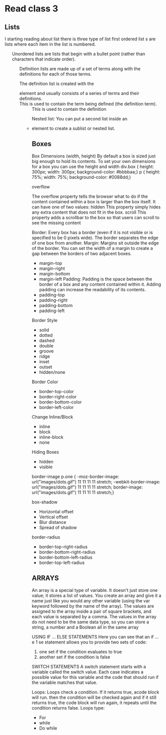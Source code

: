 # Read class 3
## Lists
I starting reading about list there is three type of list 
first ordered list s are lists where each item in the list is
numbered. <ol>
Unordered lists are lists that begin with a bullet point
(rather than characters that indicate order).<ul>
Definition lists are made up of a set of terms along with the
definitions for each of those terms.
<dl>
The definition list is created with
the <dl> element and usually
consists of a series of terms and
their definitions.
<dt>
This is used to contain the term
being defined (the definition
term).
<dd>
This is used to contain the
definition


Nested list:
You can put a second list inside
an <li> element to create a sublist or nested list.

## Boxes
Box Dimensions (width, height) By default a box is sized just big enough to hold its contents.
 To set your own dimensions for a box you can use the height and width
div.box {
height: 300px;
width: 300px;
background-color: #bbbbaa;}
p {
height: 75%;
width: 75%;
background-color: #0088dd;}

overflow

The overflow property tells the
browser what to do if the content
contained within a box is larger
than the box itself. It can have
one of two values:
hidden
This property simply hides any
extra content that does not fit in
the box.
scroll
This property adds a scrollbar to
the box so that users can scroll
to see the missing content

Border: Every box has a border (even if
it is not visible or is specified to
be 0 pixels wide). The border
separates the edge of one box
from another.
 Margin: Margins sit outside the edge
of the border. You can set the
width of a margin to create a
gap between the borders of two
adjacent boxes.
- margin-top
- margin-right
- margin-bottom
- margin-left
Padding: Padding is the space between
the border of a box and any
content contained within it.
Adding padding can increase the
readability of its contents.
- padding-top
- padding-right
- padding-bottom
- padding-left

Border Style
- solid
- dotted
- dashed
- double
- groove
- ridge
- inset
- outset
- hidden/none

Border Color
- border-top-color
- border-right-color
- border-bottom-color
- border-left-color

Change Inline/Block
- inline
- block 
- inline-block
- none

Hiding Boxes
- hidden
- visible

border-image
p.one {
-moz-border-image: url("images/dots.gif")
 11 11 11 11 stretch;
-webkit-border-image: url("images/dots.gif")
 11 11 11 11 stretch;
border-image: url("images/dots.gif")
 11 11 11 11 stretch;}

box-shadow
- Horizontal offset
- Vertical offset
- Blur distance
- Spread of shadow

border-radius
- border-top-right-radius
- border-bottom-right-radius
- border-bottom-left-radius
- border-top-left-radius


## ARRAYS
An array is a special type of variable. It doesn't
just store one value; it stores a list of values. 
You create an array and give it
a name just like you would any
other variable (using the var
keyword followed by the name of
the array).
The values are assigned to the
array inside a pair of square
brackets, and each value is
separated by a comma. The
values in the array do not need
to be the same data type, so you
can store a string, a number and
a Boolean all in the same array

USING IF ... ELSE
STATEMENTS 
Here you can see that an
if ... e 1 se statement allows you
to provide two sets of code:
1. one set if the condition
evaluates to true
2. another set if the condition is
false 

SWITCH STATEMENTS 
A switch statement starts with a
variable called the switch value.
Each case indicates a possible
value for this variable and the
code that should run if the
variable matches that value. 

Loops:
Loops check a condition. If it returns true, acode block will run. then the condition will be checked 
again and if it still returns true, the code block will run again, it repeats until the condition returns
false.
Loops type:
- For
- while 
- Do while
